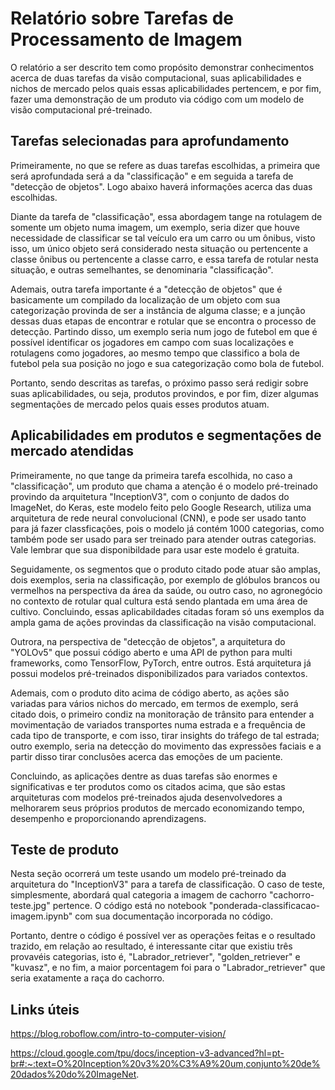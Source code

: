 # Relatório sobre Tarefas de Processamento de Imagem

O relatório a ser descrito tem como propósito demonstrar conhecimentos acerca de duas tarefas da visão computacional, suas aplicabilidades e nichos de mercado pelos quais essas aplicabilidades pertencem, e por fim, fazer uma demonstração de um produto via código com um modelo de visão computacional pré-treinado.

## Tarefas selecionadas para aprofundamento

Primeiramente, no que se refere as duas tarefas escolhidas, a primeira que será aprofundada será a da "classificação" e em seguida a tarefa de "detecção de objetos". Logo abaixo haverá informações acerca das duas escolhidas.

Diante da tarefa de "classificação", essa abordagem tange na rotulagem de somente um objeto numa imagem, um exemplo, seria dizer que houve necessidade de classificar se tal veículo era um carro ou um ônibus, visto isso, um único objeto será considerado nesta situação ou pertencente a classe ônibus ou pertencente a classe carro, e essa tarefa de rotular nesta situação, e outras semelhantes, se denominaria "classificação".

Ademais, outra tarefa importante é a "detecção de objetos" que é basicamente um compilado da localização de um objeto com sua categorização provinda de ser a instância de alguma classe; e a junção dessas duas etapas de encontrar e rotular que se encontra o processo de detecção. Partindo disso, um exemplo seria num jogo de futebol em que é possível identificar os jogadores em campo com suas localizações e rotulagens como jogadores, ao mesmo tempo que classifico a bola de futebol pela sua posição no jogo e sua categorização como bola de futebol.

Portanto, sendo descritas as tarefas, o próximo passo será redigir sobre suas aplicabilidades, ou seja, produtos provindos, e por fim, dizer algumas segmentações de mercado pelos quais esses produtos atuam.

## Aplicabilidades em produtos e segmentações de mercado atendidas

Primeiramente, no que tange da primeira tarefa escolhida, no caso a "classificação", um produto que chama a atenção é o modelo pré-treinado provindo da arquitetura "InceptionV3", com o conjunto de dados do ImageNet, do Keras, este modelo feito pelo Google Research, utiliza uma arquitetura de rede neural convolucional (CNN), e pode ser usado tanto para já fazer classficações, pois o modelo já contém 1000 categorias, como também pode ser usado para ser treinado para atender outras categorias. Vale lembrar que sua disponibildade para usar este modelo é gratuita. 

Seguidamente, os segmentos que o produto citado pode atuar são amplas, dois exemplos, seria na classificação, por exemplo de glóbulos brancos ou vermelhos na perspectiva da área da saúde, ou outro caso, no agronegócio no contexto de rotular qual cultura está sendo plantada em uma área de cultivo. Concluindo, essas aplicabildades citadas foram só uns exemplos da ampla gama de ações provindas da classificação na visão computacional.

Outrora, na perspectiva de "detecção de objetos", a arquitetura do "YOLOv5" que possui código aberto e uma API de python para multi frameworks, como TensorFlow, PyTorch, entre outros. Está arquitetura já possui modelos pré-treinados disponibilizados para variados contextos.

Ademais, com o produto dito acima de código aberto, as ações são variadas para vários nichos do mercado, em termos de exemplo, será citado dois, o primeiro condiz na monitoração de trânsito para entender a movimentação de variados transportes numa estrada e a frequência de cada tipo de transporte, e com isso, tirar insights do tráfego de tal estrada; outro exemplo, seria na detecção do movimento das expressões faciais e a partir disso tirar conclusões acerca das emoções de um paciente.

Concluindo, as aplicações dentre as duas tarefas são enormes e significativas e ter produtos como os citados acima, que são estas arquiteturas com modelos pré-treinados ajuda desenvolvedores a melhorarem seus próprios produtos de mercado economizando tempo, desempenho e proporcionando aprendizagens.

## Teste de produto

Nesta seção ocorrerá um teste usando um modelo pré-treinado da arquitetura do "InceptionV3" para a tarefa de classificação. O caso de teste, simplesmente, abordará qual categoria a imagem de cachorro "cachorro-teste.jpg" pertence. O código está no notebook "ponderada-classificacao-imagem.ipynb" com sua documentação incorporada no código.

Portanto, dentre o código é possível ver as operações feitas e o resultado trazido, em relação ao resultado, é interessante citar que existiu três provavéis categorias, isto é, "Labrador_retriever", "golden_retriever" e "kuvasz", e no fim, a maior porcentagem foi para o "Labrador_retriever" que seria exatamente a raça do cachorro.

## Links úteis

https://blog.roboflow.com/intro-to-computer-vision/

https://cloud.google.com/tpu/docs/inception-v3-advanced?hl=pt-br#:~:text=O%20Inception%20v3%20%C3%A9%20um,conjunto%20de%20dados%20do%20ImageNet.